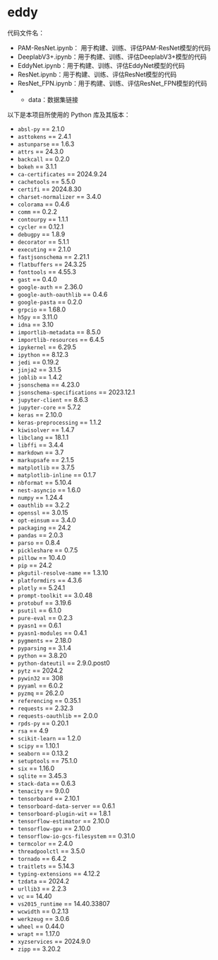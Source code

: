# eddy

代码文件名：

- PAM-ResNet.ipynb： 用于构建、训练、评估PAM-ResNet模型的代码
- DeeplabV3+.ipynb：用于构建、训练、评估DeeplabV3+模型的代码
- EddyNet.ipynb：用于构建、训练、评估EddyNet模型的代码
- ResNet.ipynb：用于构建、训练、评估ResNet模型的代码
- ResNet_FPN.ipynb：用于构建、训练、评估ResNet_FPN模型的代码
- - data：数据集链接

以下是本项目所使用的 Python 库及其版本：

- `absl-py` == 2.1.0
- `asttokens` == 2.4.1
- `astunparse` == 1.6.3
- `attrs` == 24.3.0
- `backcall` == 0.2.0
- `bokeh` == 3.1.1
- `ca-certificates` == 2024.9.24
- `cachetools` == 5.5.0
- `certifi` == 2024.8.30
- `charset-normalizer` == 3.4.0
- `colorama` == 0.4.6
- `comm` == 0.2.2
- `contourpy` == 1.1.1
- `cycler` == 0.12.1
- `debugpy` == 1.8.9
- `decorator` == 5.1.1
- `executing` == 2.1.0
- `fastjsonschema` == 2.21.1
- `flatbuffers` == 24.3.25
- `fonttools` == 4.55.3
- `gast` == 0.4.0
- `google-auth` == 2.36.0
- `google-auth-oauthlib` == 0.4.6
- `google-pasta` == 0.2.0
- `grpcio` == 1.68.0
- `h5py` == 3.11.0
- `idna` == 3.10
- `importlib-metadata` == 8.5.0
- `importlib-resources` == 6.4.5
- `ipykernel` == 6.29.5
- `ipython` == 8.12.3
- `jedi` == 0.19.2
- `jinja2` == 3.1.5
- `joblib` == 1.4.2
- `jsonschema` == 4.23.0
- `jsonschema-specifications` == 2023.12.1
- `jupyter-client` == 8.6.3
- `jupyter-core` == 5.7.2
- `keras` == 2.10.0
- `keras-preprocessing` == 1.1.2
- `kiwisolver` == 1.4.7
- `libclang` == 18.1.1
- `libffi` == 3.4.4
- `markdown` == 3.7
- `markupsafe` == 2.1.5
- `matplotlib` == 3.7.5
- `matplotlib-inline` == 0.1.7
- `nbformat` == 5.10.4
- `nest-asyncio` == 1.6.0
- `numpy` == 1.24.4
- `oauthlib` == 3.2.2
- `openssl` == 3.0.15
- `opt-einsum` == 3.4.0
- `packaging` == 24.2
- `pandas` == 2.0.3
- `parso` == 0.8.4
- `pickleshare` == 0.7.5
- `pillow` == 10.4.0
- `pip` == 24.2
- `pkgutil-resolve-name` == 1.3.10
- `platformdirs` == 4.3.6
- `plotly` == 5.24.1
- `prompt-toolkit` == 3.0.48
- `protobuf` == 3.19.6
- `psutil` == 6.1.0
- `pure-eval` == 0.2.3
- `pyasn1` == 0.6.1
- `pyasn1-modules` == 0.4.1
- `pygments` == 2.18.0
- `pyparsing` == 3.1.4
- `python` == 3.8.20
- `python-dateutil` == 2.9.0.post0
- `pytz` == 2024.2
- `pywin32` == 308
- `pyyaml` == 6.0.2
- `pyzmq` == 26.2.0
- `referencing` == 0.35.1
- `requests` == 2.32.3
- `requests-oauthlib` == 2.0.0
- `rpds-py` == 0.20.1
- `rsa` == 4.9
- `scikit-learn` == 1.2.0
- `scipy` == 1.10.1
- `seaborn` == 0.13.2
- `setuptools` == 75.1.0
- `six` == 1.16.0
- `sqlite` == 3.45.3
- `stack-data` == 0.6.3
- `tenacity` == 9.0.0
- `tensorboard` == 2.10.1
- `tensorboard-data-server` == 0.6.1
- `tensorboard-plugin-wit` == 1.8.1
- `tensorflow-estimator` == 2.10.0
- `tensorflow-gpu` == 2.10.0
- `tensorflow-io-gcs-filesystem` == 0.31.0
- `termcolor` == 2.4.0
- `threadpoolctl` == 3.5.0
- `tornado` == 6.4.2
- `traitlets` == 5.14.3
- `typing-extensions` == 4.12.2
- `tzdata` == 2024.2
- `urllib3` == 2.2.3
- `vc` == 14.40
- `vs2015_runtime` == 14.40.33807
- `wcwidth` == 0.2.13
- `werkzeug` == 3.0.6
- `wheel` == 0.44.0
- `wrapt` == 1.17.0
- `xyzservices` == 2024.9.0
- `zipp` == 3.20.2
